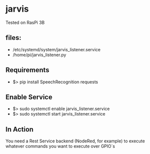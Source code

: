 # jarvis

Tested on RasPi 3B

## files:
* /etc/systemd/system/jarvis_listener.service
* /home/pi/jarvis_listener.py

## Requirements
* $> pip install SpeechRecognition requests

## Enable Service
* $> sudo systemctl enable jarvis_listener.service
* $> sudo systemctl start jarvis_listener.service

## In Action
You need a Rest Service backend (NodeRed, for example) to execute whatever commands you want to execute over GPIO´s

